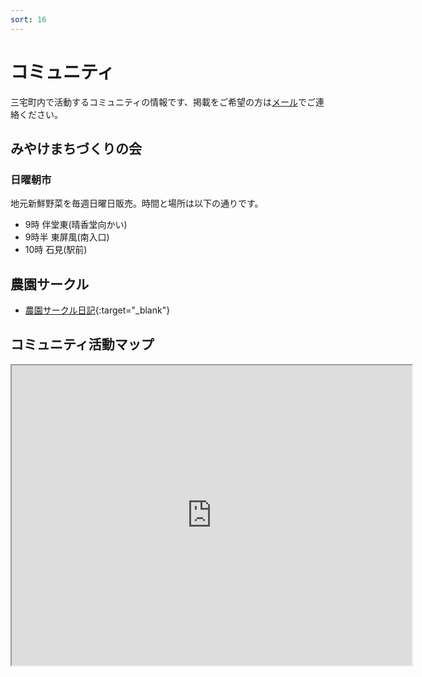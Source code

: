 ```yaml
---
sort: 16
---
```


# コミュニティ
三宅町内で活動するコミュニティの情報です、掲載をご希望の方は[メール](mailto:kwaka1208@gmail.com)でご連絡ください。

## みやけまちづくりの会
### 日曜朝市
地元新鮮野菜を毎週日曜日販売。時間と場所は以下の通りです。
- 9時 伴堂東(晴香堂向かい)
- 9時半 東屏風(南入口)
- 10時 石見(駅前)

## 農園サークル
- [農園サークル日記](http://seikatsunouen.blog.fc2.com){:target="_blank"}

## コミュニティ活動マップ

<iframe src="https://www.google.com/maps/d/embed?mid=1DmIAFaboKgTBgWDQyMqK96oAqJS_wDPm" width="640" height="480"></iframe>
